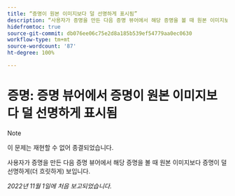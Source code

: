 ```yaml
---
title: “증명이 원본 이미지보다 덜 선명하게 표시됨”
description: “사용자가 증명을 만든 다음 증명 뷰어에서 해당 증명을 볼 때 원본 이미지보다 증명이 덜 선명하게(더 흐릿하게) 보입니다.”
hidefromtoc: true
source-git-commit: db076ee06c75e2d8a185b539ef54779aa0ec0630
workflow-type: tm+mt
source-wordcount: '87'
ht-degree: 100%

---
```



# 증명: 증명 뷰어에서 증명이 원본 이미지보다 덜 선명하게 표시됨

<!--This is on both the WF and WFP TOCs-->

>[!NOTE]
>
>이 문제는 재현할 수 없어 종결되었습니다.

사용자가 증명을 만든 다음 증명 뷰어에서 해당 증명을 볼 때 원본 이미지보다 증명이 덜 선명하게(더 흐릿하게) 보입니다.

_2022년 11월 1일에 처음 보고되었습니다._

